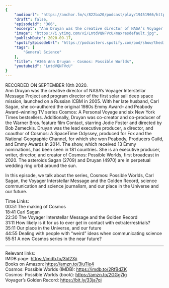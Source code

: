 ```yaml
---
{
	"audiourl": "https://anchor.fm/s/822ba20/podcast/play/19451966/https%3A%2F%2Fd3ctxlq1ktw2nl.cloudfront.net%2Fstaging%2F2020-8-11%2F2df42ad2-ad03-5db0-9a29-b6eeced43df5.m4a",
	"draft": false,
	"episodeid": "366",
	"excerpt": "Ann Druyan was the creative director of NASA’s Voyager Interstellar Message Project and program director of the first solar sail deep space mission, launched on a Russian ICBM in 2005. With her late husband, Carl Sagan, she co-authored the original 1980s Emmy Award– and Peabody Award–winning TV series Cosmos: A Personal Voyage and six New York Times bestsellers. Additionally, Druyan was co-creator and co-producer of the Warner Bros. feature film Contact, starring Jodie Foster and directed by Bob Zemeckis. Druyan was the lead executive producer, a director, and coauthor of Cosmos: A SpaceTime Odyssey, produced for Fox and the National Geographic Channel, for which she won Peabody, Producers Guild, and Emmy Awards in 2014. The show, which received 13 Emmy nominations, has been seen in 181 countries. She is an executive producer, writer, director, and creator of Cosmos: Possible Worlds, first broadcast in 2020. The asteroids Sagan (2709) and Druyan (4970) are in perpetual wedding ring orbit around the sun.",
	"image": "https://i.ytimg.com/vi/LntdVQNFVcU/maxresdefault.jpg",
	"publishDate": 2020-09-17,
	"spotifyEpisodeUrl": "https://podcasters.spotify.com/pod/show/thedissenter/episodes/366-Ann-Druyan---Cosmos-Possible-Worlds-ejg4ju",
	"tags": [
		"General Science"
	],
	"title": "#366 Ann Druyan - Cosmos: Possible Worlds",
	"youtubeid": "LntdVQNFVcU"
}
---
```

RECORDED ON SEPTEMBER 10th 2020.  
Ann Druyan was the creative director of NASA’s Voyager Interstellar Message Project and program director of the first solar sail deep space mission, launched on a Russian ICBM in 2005. With her late husband, Carl Sagan, she co-authored the original 1980s Emmy Award– and Peabody Award–winning TV series Cosmos: A Personal Voyage and six New York Times bestsellers. Additionally, Druyan was co-creator and co-producer of the Warner Bros. feature film Contact, starring Jodie Foster and directed by Bob Zemeckis. Druyan was the lead executive producer, a director, and coauthor of Cosmos: A SpaceTime Odyssey, produced for Fox and the National Geographic Channel, for which she won Peabody, Producers Guild, and Emmy Awards in 2014. The show, which received 13 Emmy nominations, has been seen in 181 countries. She is an executive producer, writer, director, and creator of Cosmos: Possible Worlds, first broadcast in 2020. The asteroids Sagan (2709) and Druyan (4970) are in perpetual wedding ring orbit around the sun.

In this episode, we talk about the series, Cosmos: Possible Worlds, Carl Sagan, the Voyager Interstellar Message and the Golden Record, science communication and science journalism, and our place in the Universe and our future.

Time Links:  
<time>00:51</time> The making of Cosmos  
<time>18:41</time> Carl Sagan  
<time>22:30</time> The Voyager Interstellar Message and the Golden Record  
<time>31:11</time> How likely is it for us to ever get in contact with extraterrestrials?  
<time>35:11</time> Our place in the Universe, and our future  
<time>44:55</time> Dealing with people with “weird” ideas when communicating science  
<time>55:51</time> A new Cosmos series in the near future?

---

Relevant links:  
IMDB page: https://imdb.to/3bI2Xji  
Books on Amazon: https://amzn.to/3iuTle4  
Cosmos: Possible Worlds (IMDB): https://imdb.to/2RfBdZK  
Cosmos: Possible Worlds (book): https://amzn.to/2GGg7lg  
Voyager’s Golden Record: https://bit.ly/33ja7qi
